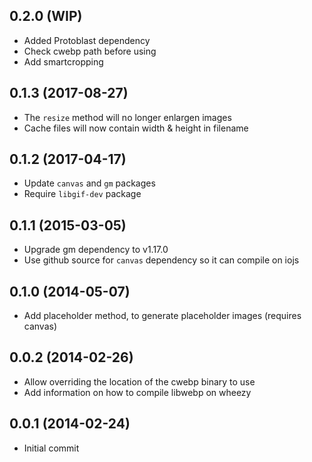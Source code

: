 ## 0.2.0 (WIP)

* Added Protoblast dependency
* Check cwebp path before using
* Add smartcropping

## 0.1.3 (2017-08-27)

* The `resize` method will no longer enlargen images
* Cache files will now contain width & height in filename

## 0.1.2 (2017-04-17)

* Update `canvas` and `gm` packages
* Require `libgif-dev` package

## 0.1.1 (2015-03-05)

* Upgrade gm dependency to v1.17.0
* Use github source for `canvas` dependency so it can compile on iojs

## 0.1.0 (2014-05-07)

* Add placeholder method, to generate placeholder images (requires canvas)

## 0.0.2 (2014-02-26)

* Allow overriding the location of the cwebp binary to use
* Add information on how to compile libwebp on wheezy

## 0.0.1 (2014-02-24)

* Initial commit